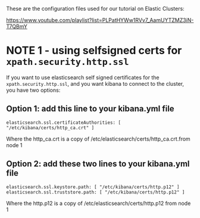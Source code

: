 These are the configuration files used for our tutorial on Elastic Clusters:

https://www.youtube.com/playlist?list=PLPatHYWw1RVv7_AamUYTZMZ3iN-T7QBmY


# NOTE 1 - using selfsigned certs for `xpath.security.http.ssl`
If you want to use elasticsearch self signed certificates for the `xpath.security.http.ssl`, and you want kibana to connect to the cluster, you have two options:

## Option 1: add this line to your kibana.yml file
```
elasticsearch.ssl.certificateAuthorities: [ "/etc/kibana/certs/http_ca.crt" ]
```

Where the http_ca.crt is a copy of /etc/elasticsearch/certs/http_ca.crt.from node 1

## Option 2: add these two lines to your kibana.yml file
```
elasticsearch.ssl.keystore.path: [ "/etc/kibana/certs/http.p12" ]
elasticsearch.ssl.truststore.path: [ "/etc/kibana/certs/http.p12" ]
```
Where the http.p12 is a copy of /etc/elasticsearch/certs/http.p12 from node 1
